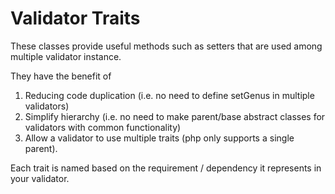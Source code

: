 
# Validator Traits

These classes provide useful methods such as setters that are used among multiple validator instance.

They have the benefit of
1. Reducing code duplication (i.e. no need to define setGenus in multiple validators)
2. Simplify hierarchy (i.e. no need to make parent/base abstract classes for validators with common functionality)
3. Allow a validator to use multiple traits (php only supports a single parent).

Each trait is named based on the requirement / dependency it represents in your validator.
